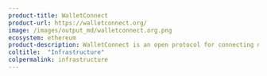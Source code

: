 ```yaml
---
product-title: WalletConnect
product-url: https://walletconnect.org/
image: /images/output_md/walletconnect.org.png
ecosystem: ethereum
product-description: WalletConnect is an open protocol for connecting desktop Dapps to mobile Wallets using end-to-end encryption by scanning a QR code.
coltitle:  "Infrastructure"
colpermalink: infrastructure
---
```

